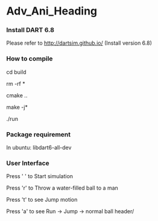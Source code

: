 # Adv_Ani_Heading
### Install DART 6.8
Please refer to http://dartsim.github.io/ (Install version 6.8)


### How to compile
cd build

rm -rf *

cmake ..

make -j*

./run

### Package requirement

In ubuntu: libdart6-all-dev

### User Interface
Press ' ' to Start simulation

Press 'r' to Throw a water-filled ball to a man

Press 't' to see Jump motion

Press 'a' to see Run -> Jump -> normal ball header/
